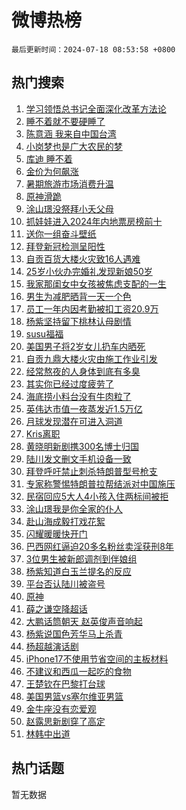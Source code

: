 # 微博热榜

`最后更新时间：2024-07-18 08:53:58 +0800`

## 热门搜索

1. [学习领悟总书记全面深化改革方法论](https://m.weibo.cn/search?containerid=100103type%3D1%26t%3D10%26q%3D%23%E5%AD%A6%E4%B9%A0%E9%A2%86%E6%82%9F%E6%80%BB%E4%B9%A6%E8%AE%B0%E5%85%A8%E9%9D%A2%E6%B7%B1%E5%8C%96%E6%94%B9%E9%9D%A9%E6%96%B9%E6%B3%95%E8%AE%BA%23&stream_entry_id=51&isnewpage=1&extparam=seat%3D1%26pos%3D0%26cate%3D10103%26dgr%3D0%26q%3D%2523%25E5%25AD%25A6%25E4%25B9%25A0%25E9%25A2%2586%25E6%2582%259F%25E6%2580%25BB%25E4%25B9%25A6%25E8%25AE%25B0%25E5%2585%25A8%25E9%259D%25A2%25E6%25B7%25B1%25E5%258C%2596%25E6%2594%25B9%25E9%259D%25A9%25E6%2596%25B9%25E6%25B3%2595%25E8%25AE%25BA%2523%26filter_type%3Drealtimehot%26stream_entry_id%3D51%26c_type%3D51%26display_time%3D1721264037%26pre_seqid%3D1721264037072026661164)
1. [睡不着就不要硬睡了](https://m.weibo.cn/search?containerid=100103type%3D1%26t%3D10%26q%3D%23%E7%9D%A1%E4%B8%8D%E7%9D%80%E5%B0%B1%E4%B8%8D%E8%A6%81%E7%A1%AC%E7%9D%A1%E4%BA%86%23&stream_entry_id=31&isnewpage=1&extparam=seat%3D1%26flag%3D2%26pos%3D0%26cate%3D5001%26dgr%3D0%26stream_entry_id%3D31%26realpos%3D1%26band_rank%3D1%26q%3D%2523%25E7%259D%25A1%25E4%25B8%258D%25E7%259D%2580%25E5%25B0%25B1%25E4%25B8%258D%25E8%25A6%2581%25E7%25A1%25AC%25E7%259D%25A1%25E4%25BA%2586%2523%26filter_type%3Drealtimehot%26lcate%3D5001%26c_type%3D31%26display_time%3D1721264037%26pre_seqid%3D1721264037072026661164)
1. [陈意涵 我来自中国台湾](https://m.weibo.cn/search?containerid=100103type%3D1%26t%3D10%26q%3D%E9%99%88%E6%84%8F%E6%B6%B5+%E6%88%91%E6%9D%A5%E8%87%AA%E4%B8%AD%E5%9B%BD%E5%8F%B0%E6%B9%BE&stream_entry_id=31&isnewpage=1&extparam=seat%3D1%26flag%3D2%26pos%3D1%26cate%3D5001%26dgr%3D0%26stream_entry_id%3D31%26realpos%3D2%26band_rank%3D2%26q%3D%25E9%2599%2588%25E6%2584%258F%25E6%25B6%25B5%2520%25E6%2588%2591%25E6%259D%25A5%25E8%2587%25AA%25E4%25B8%25AD%25E5%259B%25BD%25E5%258F%25B0%25E6%25B9%25BE%26filter_type%3Drealtimehot%26lcate%3D5001%26c_type%3D31%26display_time%3D1721264037%26pre_seqid%3D1721264037072026661164)
1. [小岗梦也是广大农民的梦](https://m.weibo.cn/search?containerid=100103type%3D1%26t%3D10%26q%3D%23%E5%B0%8F%E5%B2%97%E6%A2%A6%E4%B9%9F%E6%98%AF%E5%B9%BF%E5%A4%A7%E5%86%9C%E6%B0%91%E7%9A%84%E6%A2%A6%23&stream_entry_id=31&isnewpage=1&extparam=seat%3D1%26flag%3D0%26pos%3D2%26cate%3D5001%26dgr%3D0%26stream_entry_id%3D31%26realpos%3D3%26band_rank%3D3%26q%3D%2523%25E5%25B0%258F%25E5%25B2%2597%25E6%25A2%25A6%25E4%25B9%259F%25E6%2598%25AF%25E5%25B9%25BF%25E5%25A4%25A7%25E5%2586%259C%25E6%25B0%2591%25E7%259A%2584%25E6%25A2%25A6%2523%26filter_type%3Drealtimehot%26lcate%3D5001%26c_type%3D31%26display_time%3D1721264037%26pre_seqid%3D1721264037072026661164)
1. [库迪 睡不着](https://m.weibo.cn/search?containerid=100103type%3D1%26t%3D10%26q%3D%E5%BA%93%E8%BF%AA+%E7%9D%A1%E4%B8%8D%E7%9D%80&stream_entry_id=31&isnewpage=1&extparam=seat%3D1%26flag%3D1%26pos%3D3%26cate%3D5001%26dgr%3D0%26stream_entry_id%3D31%26realpos%3D4%26band_rank%3D4%26q%3D%25E5%25BA%2593%25E8%25BF%25AA%2520%25E7%259D%25A1%25E4%25B8%258D%25E7%259D%2580%26filter_type%3Drealtimehot%26lcate%3D5001%26c_type%3D31%26display_time%3D1721264037%26pre_seqid%3D1721264037072026661164)
1. [金价为何飙涨](https://m.weibo.cn/search?containerid=100103type%3D1%26t%3D10%26q%3D%23%E9%87%91%E4%BB%B7%E4%B8%BA%E4%BD%95%E9%A3%99%E6%B6%A8%23&stream_entry_id=31&isnewpage=1&extparam=seat%3D1%26flag%3D0%26pos%3D4%26cate%3D5001%26dgr%3D0%26stream_entry_id%3D31%26realpos%3D5%26band_rank%3D5%26q%3D%2523%25E9%2587%2591%25E4%25BB%25B7%25E4%25B8%25BA%25E4%25BD%2595%25E9%25A3%2599%25E6%25B6%25A8%2523%26filter_type%3Drealtimehot%26lcate%3D5001%26c_type%3D31%26display_time%3D1721264037%26pre_seqid%3D1721264037072026661164)
1. [暑期旅游市场消费升温](https://m.weibo.cn/search?containerid=100103type%3D1%26t%3D10%26q%3D%23%E6%9A%91%E6%9C%9F%E6%97%85%E6%B8%B8%E5%B8%82%E5%9C%BA%E6%B6%88%E8%B4%B9%E5%8D%87%E6%B8%A9%23&stream_entry_id=31&isnewpage=1&extparam=seat%3D1%26flag%3D1%26pos%3D5%26cate%3D5001%26dgr%3D0%26stream_entry_id%3D31%26realpos%3D6%26band_rank%3D6%26q%3D%2523%25E6%259A%2591%25E6%259C%259F%25E6%2597%2585%25E6%25B8%25B8%25E5%25B8%2582%25E5%259C%25BA%25E6%25B6%2588%25E8%25B4%25B9%25E5%258D%2587%25E6%25B8%25A9%2523%26filter_type%3Drealtimehot%26lcate%3D5001%26c_type%3D31%26display_time%3D1721264037%26pre_seqid%3D1721264037072026661164)
1. [原神滑跪](https://m.weibo.cn/search?containerid=100103type%3D1%26t%3D10%26q%3D%E5%8E%9F%E7%A5%9E%E6%BB%91%E8%B7%AA&stream_entry_id=31&isnewpage=1&extparam=seat%3D1%26flag%3D1%26pos%3D6%26cate%3D5001%26dgr%3D0%26stream_entry_id%3D31%26realpos%3D7%26band_rank%3D7%26q%3D%25E5%258E%259F%25E7%25A5%259E%25E6%25BB%2591%25E8%25B7%25AA%26filter_type%3Drealtimehot%26lcate%3D5001%26c_type%3D31%26display_time%3D1721264037%26pre_seqid%3D1721264037072026661164)
1. [涂山璟没祭拜小夭父母](https://m.weibo.cn/search?containerid=100103type%3D1%26t%3D10%26q%3D%23%E6%B6%82%E5%B1%B1%E7%92%9F%E6%B2%A1%E7%A5%AD%E6%8B%9C%E5%B0%8F%E5%A4%AD%E7%88%B6%E6%AF%8D%23&stream_entry_id=31&isnewpage=1&extparam=seat%3D1%26flag%3D1%26pos%3D7%26cate%3D5001%26dgr%3D0%26stream_entry_id%3D31%26realpos%3D8%26band_rank%3D8%26q%3D%2523%25E6%25B6%2582%25E5%25B1%25B1%25E7%2592%259F%25E6%25B2%25A1%25E7%25A5%25AD%25E6%258B%259C%25E5%25B0%258F%25E5%25A4%25AD%25E7%2588%25B6%25E6%25AF%258D%2523%26filter_type%3Drealtimehot%26lcate%3D5001%26c_type%3D31%26display_time%3D1721264037%26pre_seqid%3D1721264037072026661164)
1. [抓娃娃进入2024年内地票房榜前十](https://m.weibo.cn/search?containerid=100103type%3D1%26t%3D10%26q%3D%23%E6%8A%93%E5%A8%83%E5%A8%83%E8%BF%9B%E5%85%A52024%E5%B9%B4%E5%86%85%E5%9C%B0%E7%A5%A8%E6%88%BF%E6%A6%9C%E5%89%8D%E5%8D%81%23&stream_entry_id=31&isnewpage=1&extparam=seat%3D1%26flag%3D2%26pos%3D8%26cate%3D5001%26dgr%3D0%26stream_entry_id%3D31%26realpos%3D9%26band_rank%3D9%26q%3D%2523%25E6%258A%2593%25E5%25A8%2583%25E5%25A8%2583%25E8%25BF%259B%25E5%2585%25A52024%25E5%25B9%25B4%25E5%2586%2585%25E5%259C%25B0%25E7%25A5%25A8%25E6%2588%25BF%25E6%25A6%259C%25E5%2589%258D%25E5%258D%2581%2523%26filter_type%3Drealtimehot%26lcate%3D5001%26c_type%3D31%26display_time%3D1721264037%26pre_seqid%3D1721264037072026661164)
1. [送你一组奋斗壁纸](https://m.weibo.cn/search?containerid=100103type%3D1%26t%3D10%26q%3D%23%E9%80%81%E4%BD%A0%E4%B8%80%E7%BB%84%E5%A5%8B%E6%96%97%E5%A3%81%E7%BA%B8%23&stream_entry_id=31&isnewpage=1&extparam=seat%3D1%26flag%3D32768%26pos%3D9%26cate%3D5001%26dgr%3D0%26stream_entry_id%3D31%26realpos%3D10%26band_rank%3D10%26q%3D%2523%25E9%2580%2581%25E4%25BD%25A0%25E4%25B8%2580%25E7%25BB%2584%25E5%25A5%258B%25E6%2596%2597%25E5%25A3%2581%25E7%25BA%25B8%2523%26filter_type%3Drealtimehot%26lcate%3D5001%26c_type%3D31%26display_time%3D1721264037%26pre_seqid%3D1721264037072026661164)
1. [拜登新冠检测呈阳性](https://m.weibo.cn/search?containerid=100103type%3D1%26t%3D10%26q%3D%23%E6%8B%9C%E7%99%BB%E6%96%B0%E5%86%A0%E6%A3%80%E6%B5%8B%E5%91%88%E9%98%B3%E6%80%A7%23&stream_entry_id=31&isnewpage=1&extparam=seat%3D1%26flag%3D2%26pos%3D10%26cate%3D5001%26dgr%3D0%26stream_entry_id%3D31%26realpos%3D11%26band_rank%3D11%26q%3D%2523%25E6%258B%259C%25E7%2599%25BB%25E6%2596%25B0%25E5%2586%25A0%25E6%25A3%2580%25E6%25B5%258B%25E5%2591%2588%25E9%2598%25B3%25E6%2580%25A7%2523%26filter_type%3Drealtimehot%26lcate%3D5001%26c_type%3D31%26display_time%3D1721264037%26pre_seqid%3D1721264037072026661164)
1. [自贡百货大楼火灾致16人遇难](https://m.weibo.cn/search?containerid=100103type%3D1%26t%3D10%26q%3D%23%E8%87%AA%E8%B4%A1%E7%99%BE%E8%B4%A7%E5%A4%A7%E6%A5%BC%E7%81%AB%E7%81%BE%E8%87%B416%E4%BA%BA%E9%81%87%E9%9A%BE%23&stream_entry_id=31&isnewpage=1&extparam=seat%3D1%26flag%3D2%26pos%3D11%26cate%3D5001%26dgr%3D0%26stream_entry_id%3D31%26realpos%3D12%26band_rank%3D12%26q%3D%2523%25E8%2587%25AA%25E8%25B4%25A1%25E7%2599%25BE%25E8%25B4%25A7%25E5%25A4%25A7%25E6%25A5%25BC%25E7%2581%25AB%25E7%2581%25BE%25E8%2587%25B416%25E4%25BA%25BA%25E9%2581%2587%25E9%259A%25BE%2523%26filter_type%3Drealtimehot%26lcate%3D5001%26c_type%3D31%26display_time%3D1721264037%26pre_seqid%3D1721264037072026661164)
1. [25岁小伙办完婚礼发现新娘50岁](https://m.weibo.cn/search?containerid=100103type%3D1%26t%3D10%26q%3D%2325%E5%B2%81%E5%B0%8F%E4%BC%99%E5%8A%9E%E5%AE%8C%E5%A9%9A%E7%A4%BC%E5%8F%91%E7%8E%B0%E6%96%B0%E5%A8%9850%E5%B2%81%23&stream_entry_id=31&isnewpage=1&extparam=seat%3D1%26flag%3D1%26pos%3D12%26cate%3D5001%26dgr%3D0%26stream_entry_id%3D31%26realpos%3D13%26band_rank%3D13%26q%3D%252325%25E5%25B2%2581%25E5%25B0%258F%25E4%25BC%2599%25E5%258A%259E%25E5%25AE%258C%25E5%25A9%259A%25E7%25A4%25BC%25E5%258F%2591%25E7%258E%25B0%25E6%2596%25B0%25E5%25A8%259850%25E5%25B2%2581%2523%26filter_type%3Drealtimehot%26lcate%3D5001%26c_type%3D31%26display_time%3D1721264037%26pre_seqid%3D1721264037072026661164)
1. [我家那闺女中女孩被焦虑支配的一生](https://m.weibo.cn/search?containerid=100103type%3D1%26t%3D10%26q%3D%23%E6%88%91%E5%AE%B6%E9%82%A3%E9%97%BA%E5%A5%B3%E4%B8%AD%E5%A5%B3%E5%AD%A9%E8%A2%AB%E7%84%A6%E8%99%91%E6%94%AF%E9%85%8D%E7%9A%84%E4%B8%80%E7%94%9F%23&stream_entry_id=31&isnewpage=1&extparam=seat%3D1%26flag%3D1%26pos%3D13%26cate%3D5001%26dgr%3D0%26stream_entry_id%3D31%26realpos%3D14%26band_rank%3D14%26q%3D%2523%25E6%2588%2591%25E5%25AE%25B6%25E9%2582%25A3%25E9%2597%25BA%25E5%25A5%25B3%25E4%25B8%25AD%25E5%25A5%25B3%25E5%25AD%25A9%25E8%25A2%25AB%25E7%2584%25A6%25E8%2599%2591%25E6%2594%25AF%25E9%2585%258D%25E7%259A%2584%25E4%25B8%2580%25E7%2594%259F%2523%26filter_type%3Drealtimehot%26lcate%3D5001%26c_type%3D31%26display_time%3D1721264037%26pre_seqid%3D1721264037072026661164)
1. [男生为减肥晒背一天一个色](https://m.weibo.cn/search?containerid=100103type%3D1%26t%3D10%26q%3D%23%E7%94%B7%E7%94%9F%E4%B8%BA%E5%87%8F%E8%82%A5%E6%99%92%E8%83%8C%E4%B8%80%E5%A4%A9%E4%B8%80%E4%B8%AA%E8%89%B2%23&stream_entry_id=31&isnewpage=1&extparam=seat%3D1%26flag%3D1%26pos%3D14%26cate%3D5001%26dgr%3D0%26stream_entry_id%3D31%26realpos%3D15%26band_rank%3D15%26q%3D%2523%25E7%2594%25B7%25E7%2594%259F%25E4%25B8%25BA%25E5%2587%258F%25E8%2582%25A5%25E6%2599%2592%25E8%2583%258C%25E4%25B8%2580%25E5%25A4%25A9%25E4%25B8%2580%25E4%25B8%25AA%25E8%2589%25B2%2523%26filter_type%3Drealtimehot%26lcate%3D5001%26c_type%3D31%26display_time%3D1721264037%26pre_seqid%3D1721264037072026661164)
1. [员工一年内因考勤被扣工资20.9万](https://m.weibo.cn/search?containerid=100103type%3D1%26t%3D10%26q%3D%23%E5%91%98%E5%B7%A5%E4%B8%80%E5%B9%B4%E5%86%85%E5%9B%A0%E8%80%83%E5%8B%A4%E8%A2%AB%E6%89%A3%E5%B7%A5%E8%B5%8420.9%E4%B8%87%23&stream_entry_id=31&isnewpage=1&extparam=seat%3D1%26flag%3D2%26pos%3D15%26cate%3D5001%26dgr%3D0%26stream_entry_id%3D31%26realpos%3D16%26band_rank%3D16%26q%3D%2523%25E5%2591%2598%25E5%25B7%25A5%25E4%25B8%2580%25E5%25B9%25B4%25E5%2586%2585%25E5%259B%25A0%25E8%2580%2583%25E5%258B%25A4%25E8%25A2%25AB%25E6%2589%25A3%25E5%25B7%25A5%25E8%25B5%258420.9%25E4%25B8%2587%2523%26filter_type%3Drealtimehot%26lcate%3D5001%26c_type%3D31%26display_time%3D1721264037%26pre_seqid%3D1721264037072026661164)
1. [杨紫坚持留下桃林认母剧情](https://m.weibo.cn/search?containerid=100103type%3D1%26t%3D10%26q%3D%23%E6%9D%A8%E7%B4%AB%E5%9D%9A%E6%8C%81%E7%95%99%E4%B8%8B%E6%A1%83%E6%9E%97%E8%AE%A4%E6%AF%8D%E5%89%A7%E6%83%85%23&stream_entry_id=31&isnewpage=1&extparam=seat%3D1%26flag%3D1%26pos%3D16%26cate%3D5001%26dgr%3D0%26stream_entry_id%3D31%26realpos%3D17%26band_rank%3D17%26q%3D%2523%25E6%259D%25A8%25E7%25B4%25AB%25E5%259D%259A%25E6%258C%2581%25E7%2595%2599%25E4%25B8%258B%25E6%25A1%2583%25E6%259E%2597%25E8%25AE%25A4%25E6%25AF%258D%25E5%2589%25A7%25E6%2583%2585%2523%26filter_type%3Drealtimehot%26lcate%3D5001%26c_type%3D31%26display_time%3D1721264037%26pre_seqid%3D1721264037072026661164)
1. [susu福福](https://m.weibo.cn/search?containerid=100103type%3D1%26t%3D10%26q%3D%23susu%E7%A6%8F%E7%A6%8F%23&stream_entry_id=31&isnewpage=1&extparam=seat%3D1%26flag%3D1%26pos%3D17%26cate%3D5001%26dgr%3D0%26stream_entry_id%3D31%26realpos%3D18%26band_rank%3D18%26q%3D%2523susu%25E7%25A6%258F%25E7%25A6%258F%2523%26filter_type%3Drealtimehot%26lcate%3D5001%26c_type%3D31%26display_time%3D1721264037%26pre_seqid%3D1721264037072026661164)
1. [美国男子将2岁女儿扔车内晒死](https://m.weibo.cn/search?containerid=100103type%3D1%26t%3D10%26q%3D%23%E7%BE%8E%E5%9B%BD%E7%94%B7%E5%AD%90%E5%B0%862%E5%B2%81%E5%A5%B3%E5%84%BF%E6%89%94%E8%BD%A6%E5%86%85%E6%99%92%E6%AD%BB%23&stream_entry_id=31&isnewpage=1&extparam=seat%3D1%26flag%3D2%26pos%3D18%26cate%3D5001%26dgr%3D0%26stream_entry_id%3D31%26realpos%3D19%26band_rank%3D19%26q%3D%2523%25E7%25BE%258E%25E5%259B%25BD%25E7%2594%25B7%25E5%25AD%2590%25E5%25B0%25862%25E5%25B2%2581%25E5%25A5%25B3%25E5%2584%25BF%25E6%2589%2594%25E8%25BD%25A6%25E5%2586%2585%25E6%2599%2592%25E6%25AD%25BB%2523%26filter_type%3Drealtimehot%26lcate%3D5001%26c_type%3D31%26display_time%3D1721264037%26pre_seqid%3D1721264037072026661164)
1. [自贡九鼎大楼火灾由施工作业引发](https://m.weibo.cn/search?containerid=100103type%3D1%26t%3D10%26q%3D%23%E8%87%AA%E8%B4%A1%E4%B9%9D%E9%BC%8E%E5%A4%A7%E6%A5%BC%E7%81%AB%E7%81%BE%E7%94%B1%E6%96%BD%E5%B7%A5%E4%BD%9C%E4%B8%9A%E5%BC%95%E5%8F%91%23&stream_entry_id=31&isnewpage=1&extparam=seat%3D1%26flag%3D1%26pos%3D19%26cate%3D5001%26dgr%3D0%26stream_entry_id%3D31%26realpos%3D20%26band_rank%3D20%26q%3D%2523%25E8%2587%25AA%25E8%25B4%25A1%25E4%25B9%259D%25E9%25BC%258E%25E5%25A4%25A7%25E6%25A5%25BC%25E7%2581%25AB%25E7%2581%25BE%25E7%2594%25B1%25E6%2596%25BD%25E5%25B7%25A5%25E4%25BD%259C%25E4%25B8%259A%25E5%25BC%2595%25E5%258F%2591%2523%26filter_type%3Drealtimehot%26lcate%3D5001%26c_type%3D31%26display_time%3D1721264037%26pre_seqid%3D1721264037072026661164)
1. [经常熬夜的人身体到底有多臭](https://m.weibo.cn/search?containerid=100103type%3D1%26t%3D10%26q%3D%23%E7%BB%8F%E5%B8%B8%E7%86%AC%E5%A4%9C%E7%9A%84%E4%BA%BA%E8%BA%AB%E4%BD%93%E5%88%B0%E5%BA%95%E6%9C%89%E5%A4%9A%E8%87%AD%23&stream_entry_id=31&isnewpage=1&extparam=seat%3D1%26flag%3D1%26pos%3D20%26cate%3D5001%26dgr%3D0%26stream_entry_id%3D31%26realpos%3D21%26band_rank%3D21%26q%3D%2523%25E7%25BB%258F%25E5%25B8%25B8%25E7%2586%25AC%25E5%25A4%259C%25E7%259A%2584%25E4%25BA%25BA%25E8%25BA%25AB%25E4%25BD%2593%25E5%2588%25B0%25E5%25BA%2595%25E6%259C%2589%25E5%25A4%259A%25E8%2587%25AD%2523%26filter_type%3Drealtimehot%26lcate%3D5001%26c_type%3D31%26display_time%3D1721264037%26pre_seqid%3D1721264037072026661164)
1. [其实你已经过度疲劳了](https://m.weibo.cn/search?containerid=100103type%3D1%26t%3D10%26q%3D%E5%85%B6%E5%AE%9E%E4%BD%A0%E5%B7%B2%E7%BB%8F%E8%BF%87%E5%BA%A6%E7%96%B2%E5%8A%B3%E4%BA%86&stream_entry_id=31&isnewpage=1&extparam=seat%3D1%26flag%3D1%26pos%3D21%26cate%3D5001%26dgr%3D0%26stream_entry_id%3D31%26realpos%3D22%26band_rank%3D22%26q%3D%25E5%2585%25B6%25E5%25AE%259E%25E4%25BD%25A0%25E5%25B7%25B2%25E7%25BB%258F%25E8%25BF%2587%25E5%25BA%25A6%25E7%2596%25B2%25E5%258A%25B3%25E4%25BA%2586%26filter_type%3Drealtimehot%26lcate%3D5001%26c_type%3D31%26display_time%3D1721264037%26pre_seqid%3D1721264037072026661164)
1. [海底捞小料台没有牛肉粒了](https://m.weibo.cn/search?containerid=100103type%3D1%26t%3D10%26q%3D%23%E6%B5%B7%E5%BA%95%E6%8D%9E%E5%B0%8F%E6%96%99%E5%8F%B0%E6%B2%A1%E6%9C%89%E7%89%9B%E8%82%89%E7%B2%92%E4%BA%86%23&stream_entry_id=31&isnewpage=1&extparam=seat%3D1%26flag%3D1%26pos%3D22%26cate%3D5001%26dgr%3D0%26stream_entry_id%3D31%26realpos%3D23%26band_rank%3D23%26q%3D%2523%25E6%25B5%25B7%25E5%25BA%2595%25E6%258D%259E%25E5%25B0%258F%25E6%2596%2599%25E5%258F%25B0%25E6%25B2%25A1%25E6%259C%2589%25E7%2589%259B%25E8%2582%2589%25E7%25B2%2592%25E4%25BA%2586%2523%26filter_type%3Drealtimehot%26lcate%3D5001%26c_type%3D31%26display_time%3D1721264037%26pre_seqid%3D1721264037072026661164)
1. [英伟达市值一夜蒸发近1.5万亿](https://m.weibo.cn/search?containerid=100103type%3D1%26t%3D10%26q%3D%23%E8%8B%B1%E4%BC%9F%E8%BE%BE%E5%B8%82%E5%80%BC%E4%B8%80%E5%A4%9C%E8%92%B8%E5%8F%91%E8%BF%911.5%E4%B8%87%E4%BA%BF%23&stream_entry_id=31&isnewpage=1&extparam=seat%3D1%26flag%3D1%26pos%3D23%26cate%3D5001%26dgr%3D0%26stream_entry_id%3D31%26realpos%3D24%26band_rank%3D24%26q%3D%2523%25E8%258B%25B1%25E4%25BC%259F%25E8%25BE%25BE%25E5%25B8%2582%25E5%2580%25BC%25E4%25B8%2580%25E5%25A4%259C%25E8%2592%25B8%25E5%258F%2591%25E8%25BF%25911.5%25E4%25B8%2587%25E4%25BA%25BF%2523%26filter_type%3Drealtimehot%26lcate%3D5001%26c_type%3D31%26display_time%3D1721264037%26pre_seqid%3D1721264037072026661164)
1. [月球发现潜在可进入洞道](https://m.weibo.cn/search?containerid=100103type%3D1%26t%3D10%26q%3D%23%E6%9C%88%E7%90%83%E5%8F%91%E7%8E%B0%E6%BD%9C%E5%9C%A8%E5%8F%AF%E8%BF%9B%E5%85%A5%E6%B4%9E%E9%81%93%23&stream_entry_id=31&isnewpage=1&extparam=seat%3D1%26flag%3D0%26pos%3D24%26cate%3D5001%26dgr%3D0%26stream_entry_id%3D31%26realpos%3D25%26band_rank%3D25%26q%3D%2523%25E6%259C%2588%25E7%2590%2583%25E5%258F%2591%25E7%258E%25B0%25E6%25BD%259C%25E5%259C%25A8%25E5%258F%25AF%25E8%25BF%259B%25E5%2585%25A5%25E6%25B4%259E%25E9%2581%2593%2523%26filter_type%3Drealtimehot%26lcate%3D5001%26c_type%3D31%26display_time%3D1721264037%26pre_seqid%3D1721264037072026661164)
1. [Kris离职](https://m.weibo.cn/search?containerid=100103type%3D1%26t%3D10%26q%3DKris%E7%A6%BB%E8%81%8C&stream_entry_id=31&isnewpage=1&extparam=seat%3D1%26flag%3D0%26pos%3D25%26cate%3D5001%26dgr%3D0%26stream_entry_id%3D31%26realpos%3D26%26band_rank%3D26%26q%3DKris%25E7%25A6%25BB%25E8%2581%258C%26filter_type%3Drealtimehot%26lcate%3D5001%26c_type%3D31%26display_time%3D1721264037%26pre_seqid%3D1721264037072026661164)
1. [黄晓明新剧携300名博士归国](https://m.weibo.cn/search?containerid=100103type%3D1%26t%3D10%26q%3D%23%E9%BB%84%E6%99%93%E6%98%8E%E6%96%B0%E5%89%A7%E6%90%BA300%E5%90%8D%E5%8D%9A%E5%A3%AB%E5%BD%92%E5%9B%BD%23&stream_entry_id=31&isnewpage=1&extparam=seat%3D1%26flag%3D0%26pos%3D26%26cate%3D5001%26dgr%3D0%26stream_entry_id%3D31%26realpos%3D27%26band_rank%3D27%26q%3D%2523%25E9%25BB%2584%25E6%2599%2593%25E6%2598%258E%25E6%2596%25B0%25E5%2589%25A7%25E6%2590%25BA300%25E5%2590%258D%25E5%258D%259A%25E5%25A3%25AB%25E5%25BD%2592%25E5%259B%25BD%2523%26filter_type%3Drealtimehot%26lcate%3D5001%26c_type%3D31%26display_time%3D1721264037%26pre_seqid%3D1721264037072026661164)
1. [陆川发文删文手机设备一致](https://m.weibo.cn/search?containerid=100103type%3D1%26t%3D10%26q%3D%E9%99%86%E5%B7%9D%E5%8F%91%E6%96%87%E5%88%A0%E6%96%87%E6%89%8B%E6%9C%BA%E8%AE%BE%E5%A4%87%E4%B8%80%E8%87%B4&stream_entry_id=31&isnewpage=1&extparam=seat%3D1%26flag%3D0%26pos%3D27%26cate%3D5001%26dgr%3D0%26stream_entry_id%3D31%26realpos%3D28%26band_rank%3D28%26q%3D%25E9%2599%2586%25E5%25B7%259D%25E5%258F%2591%25E6%2596%2587%25E5%2588%25A0%25E6%2596%2587%25E6%2589%258B%25E6%259C%25BA%25E8%25AE%25BE%25E5%25A4%2587%25E4%25B8%2580%25E8%2587%25B4%26filter_type%3Drealtimehot%26lcate%3D5001%26c_type%3D31%26display_time%3D1721264037%26pre_seqid%3D1721264037072026661164)
1. [拜登呼吁禁止刺杀特朗普型号枪支](https://m.weibo.cn/search?containerid=100103type%3D1%26t%3D10%26q%3D%23%E6%8B%9C%E7%99%BB%E5%91%BC%E5%90%81%E7%A6%81%E6%AD%A2%E5%88%BA%E6%9D%80%E7%89%B9%E6%9C%97%E6%99%AE%E5%9E%8B%E5%8F%B7%E6%9E%AA%E6%94%AF%23&stream_entry_id=31&isnewpage=1&extparam=seat%3D1%26flag%3D1%26pos%3D28%26cate%3D5001%26dgr%3D0%26stream_entry_id%3D31%26realpos%3D29%26band_rank%3D29%26q%3D%2523%25E6%258B%259C%25E7%2599%25BB%25E5%2591%25BC%25E5%2590%2581%25E7%25A6%2581%25E6%25AD%25A2%25E5%2588%25BA%25E6%259D%2580%25E7%2589%25B9%25E6%259C%2597%25E6%2599%25AE%25E5%259E%258B%25E5%258F%25B7%25E6%259E%25AA%25E6%2594%25AF%2523%26filter_type%3Drealtimehot%26lcate%3D5001%26c_type%3D31%26display_time%3D1721264037%26pre_seqid%3D1721264037072026661164)
1. [专家称警惕特朗普拉帮结派对中国施压](https://m.weibo.cn/search?containerid=100103type%3D1%26t%3D10%26q%3D%23%E4%B8%93%E5%AE%B6%E7%A7%B0%E8%AD%A6%E6%83%95%E7%89%B9%E6%9C%97%E6%99%AE%E6%8B%89%E5%B8%AE%E7%BB%93%E6%B4%BE%E5%AF%B9%E4%B8%AD%E5%9B%BD%E6%96%BD%E5%8E%8B%23&stream_entry_id=31&isnewpage=1&extparam=seat%3D1%26flag%3D0%26pos%3D29%26cate%3D5001%26dgr%3D0%26stream_entry_id%3D31%26realpos%3D30%26band_rank%3D30%26q%3D%2523%25E4%25B8%2593%25E5%25AE%25B6%25E7%25A7%25B0%25E8%25AD%25A6%25E6%2583%2595%25E7%2589%25B9%25E6%259C%2597%25E6%2599%25AE%25E6%258B%2589%25E5%25B8%25AE%25E7%25BB%2593%25E6%25B4%25BE%25E5%25AF%25B9%25E4%25B8%25AD%25E5%259B%25BD%25E6%2596%25BD%25E5%258E%258B%2523%26filter_type%3Drealtimehot%26lcate%3D5001%26c_type%3D31%26display_time%3D1721264037%26pre_seqid%3D1721264037072026661164)
1. [民宿回应5大人4小孩入住两标间被拒](https://m.weibo.cn/search?containerid=100103type%3D1%26t%3D10%26q%3D%23%E6%B0%91%E5%AE%BF%E5%9B%9E%E5%BA%945%E5%A4%A7%E4%BA%BA4%E5%B0%8F%E5%AD%A9%E5%85%A5%E4%BD%8F%E4%B8%A4%E6%A0%87%E9%97%B4%E8%A2%AB%E6%8B%92%23&stream_entry_id=31&isnewpage=1&extparam=seat%3D1%26flag%3D1%26pos%3D30%26cate%3D5001%26dgr%3D0%26stream_entry_id%3D31%26realpos%3D31%26band_rank%3D31%26q%3D%2523%25E6%25B0%2591%25E5%25AE%25BF%25E5%259B%259E%25E5%25BA%25945%25E5%25A4%25A7%25E4%25BA%25BA4%25E5%25B0%258F%25E5%25AD%25A9%25E5%2585%25A5%25E4%25BD%258F%25E4%25B8%25A4%25E6%25A0%2587%25E9%2597%25B4%25E8%25A2%25AB%25E6%258B%2592%2523%26filter_type%3Drealtimehot%26lcate%3D5001%26c_type%3D31%26display_time%3D1721264037%26pre_seqid%3D1721264037072026661164)
1. [涂山璟我是你全家的仆人](https://m.weibo.cn/search?containerid=100103type%3D1%26t%3D10%26q%3D%23%E6%B6%82%E5%B1%B1%E7%92%9F%E6%88%91%E6%98%AF%E4%BD%A0%E5%85%A8%E5%AE%B6%E7%9A%84%E4%BB%86%E4%BA%BA%23&stream_entry_id=31&isnewpage=1&extparam=seat%3D1%26flag%3D0%26pos%3D31%26cate%3D5001%26dgr%3D0%26stream_entry_id%3D31%26realpos%3D32%26band_rank%3D32%26q%3D%2523%25E6%25B6%2582%25E5%25B1%25B1%25E7%2592%259F%25E6%2588%2591%25E6%2598%25AF%25E4%25BD%25A0%25E5%2585%25A8%25E5%25AE%25B6%25E7%259A%2584%25E4%25BB%2586%25E4%25BA%25BA%2523%26filter_type%3Drealtimehot%26lcate%3D5001%26c_type%3D31%26display_time%3D1721264037%26pre_seqid%3D1721264037072026661164)
1. [赴山海成毅打戏花絮](https://m.weibo.cn/search?containerid=100103type%3D1%26t%3D10%26q%3D%23%E8%B5%B4%E5%B1%B1%E6%B5%B7%E6%88%90%E6%AF%85%E6%89%93%E6%88%8F%E8%8A%B1%E7%B5%AE%23&stream_entry_id=31&isnewpage=1&extparam=seat%3D1%26flag%3D1%26pos%3D32%26cate%3D5001%26dgr%3D0%26stream_entry_id%3D31%26realpos%3D33%26band_rank%3D33%26q%3D%2523%25E8%25B5%25B4%25E5%25B1%25B1%25E6%25B5%25B7%25E6%2588%2590%25E6%25AF%2585%25E6%2589%2593%25E6%2588%258F%25E8%258A%25B1%25E7%25B5%25AE%2523%26filter_type%3Drealtimehot%26lcate%3D5001%26c_type%3D31%26display_time%3D1721264037%26pre_seqid%3D1721264037072026661164)
1. [闪耀暖暖快开门](https://m.weibo.cn/search?containerid=100103type%3D1%26t%3D10%26q%3D%23%E9%97%AA%E8%80%80%E6%9A%96%E6%9A%96%E5%BF%AB%E5%BC%80%E9%97%A8%23&stream_entry_id=31&isnewpage=1&extparam=seat%3D1%26flag%3D1%26pos%3D33%26cate%3D5001%26dgr%3D0%26stream_entry_id%3D31%26realpos%3D34%26band_rank%3D34%26q%3D%2523%25E9%2597%25AA%25E8%2580%2580%25E6%259A%2596%25E6%259A%2596%25E5%25BF%25AB%25E5%25BC%2580%25E9%2597%25A8%2523%26filter_type%3Drealtimehot%26lcate%3D5001%26c_type%3D31%26display_time%3D1721264037%26pre_seqid%3D1721264037072026661164)
1. [巴西网红逼迫20多名粉丝卖淫获刑8年](https://m.weibo.cn/search?containerid=100103type%3D1%26t%3D10%26q%3D%23%E5%B7%B4%E8%A5%BF%E7%BD%91%E7%BA%A2%E9%80%BC%E8%BF%AB20%E5%A4%9A%E5%90%8D%E7%B2%89%E4%B8%9D%E5%8D%96%E6%B7%AB%E8%8E%B7%E5%88%918%E5%B9%B4%23&stream_entry_id=31&isnewpage=1&extparam=seat%3D1%26flag%3D0%26pos%3D34%26cate%3D5001%26dgr%3D0%26stream_entry_id%3D31%26realpos%3D35%26band_rank%3D35%26q%3D%2523%25E5%25B7%25B4%25E8%25A5%25BF%25E7%25BD%2591%25E7%25BA%25A2%25E9%2580%25BC%25E8%25BF%25AB20%25E5%25A4%259A%25E5%2590%258D%25E7%25B2%2589%25E4%25B8%259D%25E5%258D%2596%25E6%25B7%25AB%25E8%258E%25B7%25E5%2588%25918%25E5%25B9%25B4%2523%26filter_type%3Drealtimehot%26lcate%3D5001%26c_type%3D31%26display_time%3D1721264037%26pre_seqid%3D1721264037072026661164)
1. [3位男生被新郎调剂到伴娘组](https://m.weibo.cn/search?containerid=100103type%3D1%26t%3D10%26q%3D%233%E4%BD%8D%E7%94%B7%E7%94%9F%E8%A2%AB%E6%96%B0%E9%83%8E%E8%B0%83%E5%89%82%E5%88%B0%E4%BC%B4%E5%A8%98%E7%BB%84%23&stream_entry_id=31&isnewpage=1&extparam=seat%3D1%26flag%3D1%26pos%3D35%26cate%3D5001%26dgr%3D0%26stream_entry_id%3D31%26realpos%3D36%26band_rank%3D36%26q%3D%25233%25E4%25BD%258D%25E7%2594%25B7%25E7%2594%259F%25E8%25A2%25AB%25E6%2596%25B0%25E9%2583%258E%25E8%25B0%2583%25E5%2589%2582%25E5%2588%25B0%25E4%25BC%25B4%25E5%25A8%2598%25E7%25BB%2584%2523%26filter_type%3Drealtimehot%26lcate%3D5001%26c_type%3D31%26display_time%3D1721264037%26pre_seqid%3D1721264037072026661164)
1. [杨紫知道白玉兰提名的反应](https://m.weibo.cn/search?containerid=100103type%3D1%26t%3D10%26q%3D%23%E6%9D%A8%E7%B4%AB%E7%9F%A5%E9%81%93%E7%99%BD%E7%8E%89%E5%85%B0%E6%8F%90%E5%90%8D%E7%9A%84%E5%8F%8D%E5%BA%94%23&stream_entry_id=31&isnewpage=1&extparam=seat%3D1%26flag%3D0%26pos%3D36%26cate%3D5001%26dgr%3D0%26stream_entry_id%3D31%26realpos%3D37%26band_rank%3D37%26q%3D%2523%25E6%259D%25A8%25E7%25B4%25AB%25E7%259F%25A5%25E9%2581%2593%25E7%2599%25BD%25E7%258E%2589%25E5%2585%25B0%25E6%258F%2590%25E5%2590%258D%25E7%259A%2584%25E5%258F%258D%25E5%25BA%2594%2523%26filter_type%3Drealtimehot%26lcate%3D5001%26c_type%3D31%26display_time%3D1721264037%26pre_seqid%3D1721264037072026661164)
1. [平台否认陆川被盗号](https://m.weibo.cn/search?containerid=100103type%3D1%26t%3D10%26q%3D%23%E5%B9%B3%E5%8F%B0%E5%90%A6%E8%AE%A4%E9%99%86%E5%B7%9D%E8%A2%AB%E7%9B%97%E5%8F%B7%23&stream_entry_id=31&isnewpage=1&extparam=seat%3D1%26flag%3D0%26pos%3D37%26cate%3D5001%26dgr%3D0%26stream_entry_id%3D31%26realpos%3D38%26band_rank%3D38%26q%3D%2523%25E5%25B9%25B3%25E5%258F%25B0%25E5%2590%25A6%25E8%25AE%25A4%25E9%2599%2586%25E5%25B7%259D%25E8%25A2%25AB%25E7%259B%2597%25E5%258F%25B7%2523%26filter_type%3Drealtimehot%26lcate%3D5001%26c_type%3D31%26display_time%3D1721264037%26pre_seqid%3D1721264037072026661164)
1. [原神](https://m.weibo.cn/search?containerid=100103type%3D1%26t%3D10%26q%3D%E5%8E%9F%E7%A5%9E&stream_entry_id=31&isnewpage=1&extparam=seat%3D1%26flag%3D0%26pos%3D38%26cate%3D5001%26dgr%3D0%26stream_entry_id%3D31%26realpos%3D39%26band_rank%3D39%26q%3D%25E5%258E%259F%25E7%25A5%259E%26filter_type%3Drealtimehot%26lcate%3D5001%26c_type%3D31%26display_time%3D1721264037%26pre_seqid%3D1721264037072026661164)
1. [薛之谦空降超话](https://m.weibo.cn/search?containerid=100103type%3D1%26t%3D10%26q%3D%E8%96%9B%E4%B9%8B%E8%B0%A6%E7%A9%BA%E9%99%8D%E8%B6%85%E8%AF%9D&stream_entry_id=31&isnewpage=1&extparam=seat%3D1%26flag%3D1%26pos%3D39%26cate%3D5001%26dgr%3D0%26stream_entry_id%3D31%26realpos%3D40%26band_rank%3D40%26q%3D%25E8%2596%259B%25E4%25B9%258B%25E8%25B0%25A6%25E7%25A9%25BA%25E9%2599%258D%25E8%25B6%2585%25E8%25AF%259D%26filter_type%3Drealtimehot%26lcate%3D5001%26c_type%3D31%26display_time%3D1721264037%26pre_seqid%3D1721264037072026661164)
1. [大鹏话筒朝天 赵英俊声音响起](https://m.weibo.cn/search?containerid=100103type%3D1%26t%3D10%26q%3D%E5%A4%A7%E9%B9%8F%E8%AF%9D%E7%AD%92%E6%9C%9D%E5%A4%A9+%E8%B5%B5%E8%8B%B1%E4%BF%8A%E5%A3%B0%E9%9F%B3%E5%93%8D%E8%B5%B7&stream_entry_id=31&isnewpage=1&extparam=seat%3D1%26flag%3D1%26pos%3D40%26cate%3D5001%26dgr%3D0%26stream_entry_id%3D31%26realpos%3D41%26band_rank%3D41%26q%3D%25E5%25A4%25A7%25E9%25B9%258F%25E8%25AF%259D%25E7%25AD%2592%25E6%259C%259D%25E5%25A4%25A9%2520%25E8%25B5%25B5%25E8%258B%25B1%25E4%25BF%258A%25E5%25A3%25B0%25E9%259F%25B3%25E5%2593%258D%25E8%25B5%25B7%26filter_type%3Drealtimehot%26lcate%3D5001%26c_type%3D31%26display_time%3D1721264037%26pre_seqid%3D1721264037072026661164)
1. [杨紫说国色芳华马上杀青](https://m.weibo.cn/search?containerid=100103type%3D1%26t%3D10%26q%3D%23%E6%9D%A8%E7%B4%AB%E8%AF%B4%E5%9B%BD%E8%89%B2%E8%8A%B3%E5%8D%8E%E9%A9%AC%E4%B8%8A%E6%9D%80%E9%9D%92%23&stream_entry_id=31&isnewpage=1&extparam=seat%3D1%26flag%3D1%26pos%3D41%26cate%3D5001%26dgr%3D0%26stream_entry_id%3D31%26realpos%3D42%26band_rank%3D42%26q%3D%2523%25E6%259D%25A8%25E7%25B4%25AB%25E8%25AF%25B4%25E5%259B%25BD%25E8%2589%25B2%25E8%258A%25B3%25E5%258D%258E%25E9%25A9%25AC%25E4%25B8%258A%25E6%259D%2580%25E9%259D%2592%2523%26filter_type%3Drealtimehot%26lcate%3D5001%26c_type%3D31%26display_time%3D1721264037%26pre_seqid%3D1721264037072026661164)
1. [杨超越演话剧](https://m.weibo.cn/search?containerid=100103type%3D1%26t%3D10%26q%3D%E6%9D%A8%E8%B6%85%E8%B6%8A%E6%BC%94%E8%AF%9D%E5%89%A7&stream_entry_id=31&isnewpage=1&extparam=seat%3D1%26flag%3D1%26pos%3D42%26cate%3D5001%26dgr%3D0%26stream_entry_id%3D31%26realpos%3D43%26band_rank%3D43%26q%3D%25E6%259D%25A8%25E8%25B6%2585%25E8%25B6%258A%25E6%25BC%2594%25E8%25AF%259D%25E5%2589%25A7%26filter_type%3Drealtimehot%26lcate%3D5001%26c_type%3D31%26display_time%3D1721264037%26pre_seqid%3D1721264037072026661164)
1. [iPhone17不使用节省空间的主板材料](https://m.weibo.cn/search?containerid=100103type%3D1%26t%3D10%26q%3D%23iPhone17%E4%B8%8D%E4%BD%BF%E7%94%A8%E8%8A%82%E7%9C%81%E7%A9%BA%E9%97%B4%E7%9A%84%E4%B8%BB%E6%9D%BF%E6%9D%90%E6%96%99%23&stream_entry_id=31&isnewpage=1&extparam=seat%3D1%26flag%3D0%26pos%3D43%26cate%3D5001%26dgr%3D0%26stream_entry_id%3D31%26realpos%3D44%26band_rank%3D44%26q%3D%2523iPhone17%25E4%25B8%258D%25E4%25BD%25BF%25E7%2594%25A8%25E8%258A%2582%25E7%259C%2581%25E7%25A9%25BA%25E9%2597%25B4%25E7%259A%2584%25E4%25B8%25BB%25E6%259D%25BF%25E6%259D%2590%25E6%2596%2599%2523%26filter_type%3Drealtimehot%26lcate%3D5001%26c_type%3D31%26display_time%3D1721264037%26pre_seqid%3D1721264037072026661164)
1. [不建议和西瓜一起吃的食物](https://m.weibo.cn/search?containerid=100103type%3D1%26t%3D10%26q%3D%23%E4%B8%8D%E5%BB%BA%E8%AE%AE%E5%92%8C%E8%A5%BF%E7%93%9C%E4%B8%80%E8%B5%B7%E5%90%83%E7%9A%84%E9%A3%9F%E7%89%A9%23&stream_entry_id=31&isnewpage=1&extparam=seat%3D1%26flag%3D0%26pos%3D44%26cate%3D5001%26dgr%3D0%26stream_entry_id%3D31%26realpos%3D45%26band_rank%3D45%26q%3D%2523%25E4%25B8%258D%25E5%25BB%25BA%25E8%25AE%25AE%25E5%2592%258C%25E8%25A5%25BF%25E7%2593%259C%25E4%25B8%2580%25E8%25B5%25B7%25E5%2590%2583%25E7%259A%2584%25E9%25A3%259F%25E7%2589%25A9%2523%26filter_type%3Drealtimehot%26lcate%3D5001%26c_type%3D31%26display_time%3D1721264037%26pre_seqid%3D1721264037072026661164)
1. [王楚钦在巴黎打台球](https://m.weibo.cn/search?containerid=100103type%3D1%26t%3D10%26q%3D%23%E7%8E%8B%E6%A5%9A%E9%92%A6%E5%9C%A8%E5%B7%B4%E9%BB%8E%E6%89%93%E5%8F%B0%E7%90%83%23&stream_entry_id=31&isnewpage=1&extparam=seat%3D1%26flag%3D1%26pos%3D45%26cate%3D5001%26dgr%3D0%26stream_entry_id%3D31%26realpos%3D46%26band_rank%3D46%26q%3D%2523%25E7%258E%258B%25E6%25A5%259A%25E9%2592%25A6%25E5%259C%25A8%25E5%25B7%25B4%25E9%25BB%258E%25E6%2589%2593%25E5%258F%25B0%25E7%2590%2583%2523%26filter_type%3Drealtimehot%26lcate%3D5001%26c_type%3D31%26display_time%3D1721264037%26pre_seqid%3D1721264037072026661164)
1. [美国男篮vs塞尔维亚男篮](https://m.weibo.cn/search?containerid=100103type%3D1%26t%3D10%26q%3D%23%E7%BE%8E%E5%9B%BD%E7%94%B7%E7%AF%AEvs%E5%A1%9E%E5%B0%94%E7%BB%B4%E4%BA%9A%E7%94%B7%E7%AF%AE%23&stream_entry_id=31&isnewpage=1&extparam=seat%3D1%26flag%3D1%26pos%3D46%26cate%3D5001%26dgr%3D0%26stream_entry_id%3D31%26realpos%3D47%26band_rank%3D47%26q%3D%2523%25E7%25BE%258E%25E5%259B%25BD%25E7%2594%25B7%25E7%25AF%25AEvs%25E5%25A1%259E%25E5%25B0%2594%25E7%25BB%25B4%25E4%25BA%259A%25E7%2594%25B7%25E7%25AF%25AE%2523%26filter_type%3Drealtimehot%26lcate%3D5001%26c_type%3D31%26display_time%3D1721264037%26pre_seqid%3D1721264037072026661164)
1. [金牛座没有恋爱观](https://m.weibo.cn/search?containerid=100103type%3D1%26t%3D10%26q%3D%23%E9%87%91%E7%89%9B%E5%BA%A7%E6%B2%A1%E6%9C%89%E6%81%8B%E7%88%B1%E8%A7%82%23&stream_entry_id=31&isnewpage=1&extparam=seat%3D1%26flag%3D1%26pos%3D47%26cate%3D5001%26dgr%3D0%26stream_entry_id%3D31%26realpos%3D48%26band_rank%3D48%26q%3D%2523%25E9%2587%2591%25E7%2589%259B%25E5%25BA%25A7%25E6%25B2%25A1%25E6%259C%2589%25E6%2581%258B%25E7%2588%25B1%25E8%25A7%2582%2523%26filter_type%3Drealtimehot%26lcate%3D5001%26c_type%3D31%26display_time%3D1721264037%26pre_seqid%3D1721264037072026661164)
1. [赵露思新剧穿了高定](https://m.weibo.cn/search?containerid=100103type%3D1%26t%3D10%26q%3D%23%E8%B5%B5%E9%9C%B2%E6%80%9D%E6%96%B0%E5%89%A7%E7%A9%BF%E4%BA%86%E9%AB%98%E5%AE%9A%23&stream_entry_id=31&isnewpage=1&extparam=seat%3D1%26flag%3D0%26pos%3D48%26cate%3D5001%26dgr%3D0%26stream_entry_id%3D31%26realpos%3D49%26band_rank%3D49%26q%3D%2523%25E8%25B5%25B5%25E9%259C%25B2%25E6%2580%259D%25E6%2596%25B0%25E5%2589%25A7%25E7%25A9%25BF%25E4%25BA%2586%25E9%25AB%2598%25E5%25AE%259A%2523%26filter_type%3Drealtimehot%26lcate%3D5001%26c_type%3D31%26display_time%3D1721264037%26pre_seqid%3D1721264037072026661164)
1. [林韩中出道](https://m.weibo.cn/search?containerid=100103type%3D1%26t%3D10%26q%3D%E6%9E%97%E9%9F%A9%E4%B8%AD%E5%87%BA%E9%81%93&stream_entry_id=31&isnewpage=1&extparam=seat%3D1%26flag%3D1%26pos%3D49%26cate%3D5001%26dgr%3D0%26stream_entry_id%3D31%26realpos%3D50%26band_rank%3D50%26q%3D%25E6%259E%2597%25E9%259F%25A9%25E4%25B8%25AD%25E5%2587%25BA%25E9%2581%2593%26filter_type%3Drealtimehot%26lcate%3D5001%26c_type%3D31%26display_time%3D1721264037%26pre_seqid%3D1721264037072026661164)

## 热门话题

暂无数据
